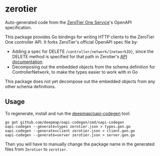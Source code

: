 # zerotier

Auto-generated code from the [ZeroTier One Service](https://docs.zerotier.com/service/v1/)'s OpenAPI specification.

This package provides Go bindings for writing HTTP clients to the ZeroTier One controller API. It forks ZeroTier's official OpenAPI spec file by:
- Adding a spec for DELETE `/controller/network/{networkID}`, since the DELETE method is specified for that path in Zerotier's [API documentation](github.com/zerotier/ZeroTierOne/blob/master/controller/README.md#controllernetworknetwork-id).
- Decomposing out the embedded objects from the schema definition for ControllerNetwork, to make the types easier to work with in Go

This package does not yet decompose out the embedded objects from any other schema definitions.

## Usage

To regenerate, install and run the [deepmap/oapi-codegen](github.com/deepmap/oapi-codegen) tool:
```
go get github.com/deepmap/oapi-codegen/cmd/oapi-codegen
oapi-codegen --generate=types zerotier.json > types.gen.go
oapi-codegen --generate=client zerotier.json > client.gen.go
oapi-codegen --generate=server zerotier.json > server.gen.go
```
Then you will have to manually change the package name in the generated files from `Zerotier` to `zerotier`.
